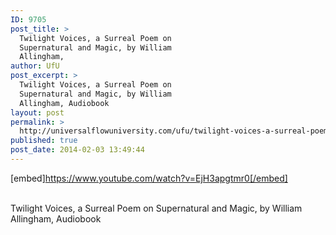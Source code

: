 ```yaml
---
ID: 9705
post_title: >
  Twilight Voices, a Surreal Poem on
  Supernatural and Magic, by William
  Allingham,
author: UfU
post_excerpt: >
  Twilight Voices, a Surreal Poem on
  Supernatural and Magic, by William
  Allingham, Audiobook
layout: post
permalink: >
  http://universalflowuniversity.com/ufu/twilight-voices-a-surreal-poem-on-supernatural-and-magic-by-william-allingham/
published: true
post_date: 2014-02-03 13:49:44
---
```

[embed]https://www.youtube.com/watch?v=EjH3apgtmr0[/embed]</br></br>
<p>Twilight Voices, a Surreal Poem on Supernatural and Magic, by William Allingham, Audiobook </p>